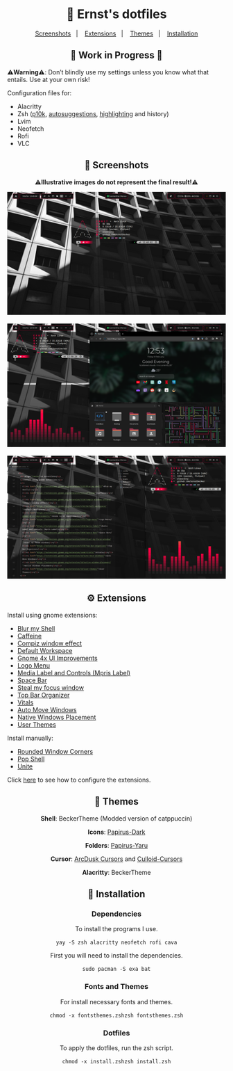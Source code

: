 <div align="center">
  <h1>🛑 Ernst's dotfiles</h1>
</div>

<div align="center">
  <a href="#-screenshots">Screenshots</a>&nbsp;&nbsp;&nbsp;|&nbsp;&nbsp;&nbsp;
  <a href="#-extensions">Extensions</a>&nbsp;&nbsp;&nbsp;|&nbsp;&nbsp;&nbsp;
  <a href="#-themes">Themes</a>&nbsp;&nbsp;&nbsp;|&nbsp;&nbsp;&nbsp;
  <a href="#-installation">Installation</a>
</div>

<div align="center">
  <h2 >🚧  Work in Progress  🚧</h2>
</div>

<div align="left">
  <p><b>⚠️Warning⚠️</b>: Don’t blindly use my settings unless you know what that entails. Use at your own risk!</p>
  <p>Configuration files for:</p>
    <ul>
      <li>Alacritty
      <li>Zsh (<a href="https://github.com/romkatv/powerlevel10k">p10k</a>, <a href="https://github.com/zsh-users/zsh-autosuggestions">autosuggestions</a>, <a href="https://github.com/zsh-users/zsh-syntax-highlighting">highlighting</a> and history)
      <li>Lvim
      <li>Neofetch
      <li>Rofi
      <li>VLC
    </ul>
</div>

<div align="center">
  <h2>📸 Screenshots</h2>
  <p><b>⚠️Illustrative images do not represent the final result!⚠️</b></p>
  <div>
    <img src="Infos/Screenshots/1.png">
    <br><br>
    <img src="Infos/Screenshots/2.png">
    <br><br>
    <img src="Infos/Screenshots/3.png">
  </div>
</div>

<div>
  <h2 align="center">⚙ Extensions</h2>
  <p>Install using gnome extensions:</p>
  <ul>
    <li><a href="https://extensions.gnome.org/extension/3193/blur-my-shell/">Blur my Shell</a></li>
    <li><a href="https://extensions.gnome.org/extension/517/caffeine/">Caffeine</a></li>
    <li><a href="https://extensions.gnome.org/extension/3210/compiz-windows-effect/">Compiz window effect</a></li>
    <li><a href="https://extensions.gnome.org/extension/4783/default-workspace/">Default Workspace</a></li>
    <li><a href="https://extensions.gnome.org/extension/4158/gnome-40-ui-improvements/">Gnome 4x UI Improvements</a></li>
    <li><a href="https://extensions.gnome.org/extension/4451/logo-menu/">Logo Menu</a></li>
    <li><a href="https://extensions.gnome.org/extension/4928/mpris-label/">Media Label and Controls (Mpris Label)</a></li>
    <li><a href="https://extensions.gnome.org/extension/5090/space-bar/">Space Bar</a></li>
    <li><a href="https://extensions.gnome.org/extension/6385/steal-my-focus-window/">Steal my focus window</a></li>
    <li><a href="https://extensions.gnome.org/extension/4356/top-bar-organizer/">Top Bar Organizer</a></li>
    <li><a href="https://extensions.gnome.org/extension/1460/vitals/">Vitals</a></li>
    <li><a href="https://extensions.gnome.org/extension/16/auto-move-windows/">Auto Move Windows</a></li>
    <li><a href="https://extensions.gnome.org/extension/18/native-window-placement/">Native Windows Placement</a></li>
    <li><a href="https://extensions.gnome.org/extension/19/user-themes/">User Themes</a></li>
  </ul>
  <p>Install manually:</p>
  <ul>
    <li><a href="https://github.com/yilozt/rounded-window-corners">Rounded Window Corners</a></li>
    <li><a href="https://github.com/pop-os/shell">Pop Shell</a></li>
    <li><a href="https://github.com/hardpixel/unite-shell">Unite</a></li>
  </ul>
  <p>Click <a href="Infos/extensions.md">here</a> to see how to configure the extensions.</p>
</div>

<div align="center">
  <h2>🎨 Themes</h2>
  <p><b>Shell</b>: BeckerTheme (Modded version of catppuccin)</p>
  <p><b>Icons</b>: <a href="https://store.kde.org/p/1166289/">Papirus-Dark</a></p>
  <p><b>Folders</b>: <a href="https://github.com/PapirusDevelopmentTeam/papirus-folders">Papirus-Yaru</a></p>
  <p><b>Cursor</b>: <a href="https://www.gnome-look.org/p/1652458">ArcDusk Cursors</a> and <a href="https://www.gnome-look.org/p/1831077">Culloid-Cursors</a></p>
  <p><b>Alacritty</b>: BeckerTheme</p>
</div>

<div align="center">
  <h2 align="center">💾 Installation</h2>

  <h3>Dependencies</h3>
  <p>To install the programs I use.</p>
  <pre><code>yay -S zsh alacritty neofetch rofi cava</code></pre>
  <p>First you will need to install the dependencies.</p>
  <pre><code>sudo pacman -S exa bat</code></pre>

  <h3>Fonts and Themes</h3>
  <p>For install necessary fonts and themes.</p>
  <pre><code>chmod -x fontsthemes.zsh</code><code>zsh fontsthemes.zsh</code></pre>

  <h3>Dotfiles</h3>
  <p>To apply the dotfiles, run the zsh script.</p>
  <pre><code>chmod -x install.zsh</code><code>zsh install.zsh</code></pre>
</div>
